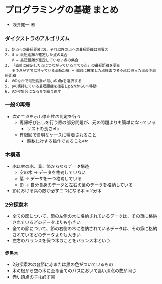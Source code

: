 # プログラミングの基礎 まとめ
- 浅井健一 著

### ダイクストラのアルゴリズム
```
1. 始点への最短距離は0、それ以外の点への最短距離は無限大
2. U = 最短距離が確定した点の集合
   V = 最短距離が確定していない点の集合
3. 「直前に確定した点につながっている全ての点」の最短距離を更新
   その点がすでに持っている最短距離 + 直前に確定した点経由でその点に行った場合の最短距離
4. Vのなかで最短距離が最小の点pを選択する
5. pの保持している最短距離を確定しpをVからUへ移動
6. Vが空集合になるまで繰り返す
```

### 一般の再帰
- 次の二点を示し停止性の判定を行う
  - 再帰呼び出しを行う際の部分問題が、元の問題よりも簡単になっている
    - リストの長さetc
  - 有限回で自明なケースに帰着されること
    - 整数に対する操作であることetc

### 木構造
- 木は空の木、葉、節からなるデータ構造
  - 空の木 -> データを格納していない
  - 葉 -> データを一つ格納している
  - 節 -> 自分自身のデータと左右の葉のデータを格納している
- 節における葉の数が必ず二つになる木 = 2分木

### 2分探索木
- 全ての節について、節の左側の木に格納されているデータは、その節に格納されているどのデータよりも小さい
- 全ての節について、節の右側の木に格納されているデータは、その節に格納されているどのデータよりも大きい
- 左右のバランスを保つ木のことをバランス木という

#### 赤黒木
- 2分探索木の各節に赤または黒の色がついているもの
- 木の根から空の木に至る全てのパスにおいて黒い頂点の数が同じ
- 赤い頂点の子は必ず黒

